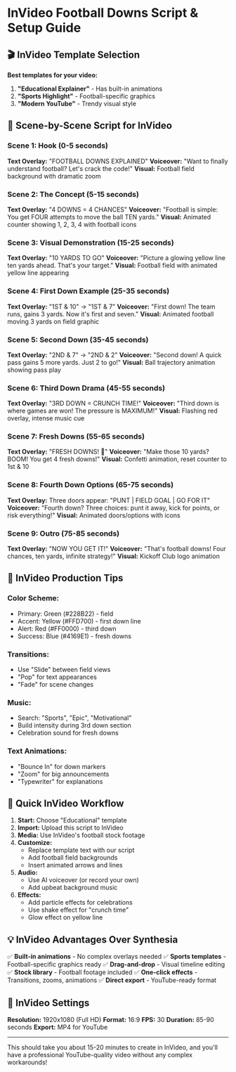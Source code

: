 # InVideo Football Downs Script & Setup Guide

## 🎬 InVideo Template Selection
**Best templates for your video:**
1. **"Educational Explainer"** - Has built-in animations
2. **"Sports Highlight"** - Football-specific graphics
3. **"Modern YouTube"** - Trendy visual style

## 📝 Scene-by-Scene Script for InVideo

### Scene 1: Hook (0-5 seconds)
**Text Overlay:** "FOOTBALL DOWNS EXPLAINED"
**Voiceover:** "Want to finally understand football? Let's crack the code!"
**Visual:** Football field background with dramatic zoom

### Scene 2: The Concept (5-15 seconds)
**Text Overlay:** "4 DOWNS = 4 CHANCES"
**Voiceover:** "Football is simple: You get FOUR attempts to move the ball TEN yards."
**Visual:** Animated counter showing 1, 2, 3, 4 with football icons

### Scene 3: Visual Demonstration (15-25 seconds)
**Text Overlay:** "10 YARDS TO GO"
**Voiceover:** "Picture a glowing yellow line ten yards ahead. That's your target."
**Visual:** Football field with animated yellow line appearing

### Scene 4: First Down Example (25-35 seconds)
**Text Overlay:** "1ST & 10" → "1ST & 7"
**Voiceover:** "First down! The team runs, gains 3 yards. Now it's first and seven."
**Visual:** Animated football moving 3 yards on field graphic

### Scene 5: Second Down (35-45 seconds)
**Text Overlay:** "2ND & 7" → "2ND & 2"
**Voiceover:** "Second down! A quick pass gains 5 more yards. Just 2 to go!"
**Visual:** Ball trajectory animation showing pass play

### Scene 6: Third Down Drama (45-55 seconds)
**Text Overlay:** "3RD DOWN = CRUNCH TIME!"
**Voiceover:** "Third down is where games are won! The pressure is MAXIMUM!"
**Visual:** Flashing red overlay, intense music cue

### Scene 7: Fresh Downs (55-65 seconds)
**Text Overlay:** "FRESH DOWNS! 🎯"
**Voiceover:** "Make those 10 yards? BOOM! You get 4 fresh downs!"
**Visual:** Confetti animation, reset counter to 1st & 10

### Scene 8: Fourth Down Options (65-75 seconds)
**Text Overlay:** Three doors appear: "PUNT | FIELD GOAL | GO FOR IT"
**Voiceover:** "Fourth down? Three choices: punt it away, kick for points, or risk everything!"
**Visual:** Animated doors/options with icons

### Scene 9: Outro (75-85 seconds)
**Text Overlay:** "NOW YOU GET IT!"
**Voiceover:** "That's football downs! Four chances, ten yards, infinite strategy!"
**Visual:** Kickoff Club logo animation

## 🎨 InVideo Production Tips

### Color Scheme:
- Primary: Green (#228B22) - field
- Accent: Yellow (#FFD700) - first down line
- Alert: Red (#FF0000) - third down
- Success: Blue (#4169E1) - fresh downs

### Transitions:
- Use "Slide" between field views
- "Pop" for text appearances
- "Fade" for scene changes

### Music:
- Search: "Sports", "Epic", "Motivational"
- Build intensity during 3rd down section
- Celebration sound for fresh downs

### Text Animations:
- "Bounce In" for down markers
- "Zoom" for big announcements
- "Typewriter" for explanations

## 🚀 Quick InVideo Workflow

1. **Start:** Choose "Educational" template
2. **Import:** Upload this script to InVideo
3. **Media:** Use InVideo's football stock footage
4. **Customize:** 
   - Replace template text with our script
   - Add football field backgrounds
   - Insert animated arrows and lines
5. **Audio:** 
   - Use AI voiceover (or record your own)
   - Add upbeat background music
6. **Effects:**
   - Add particle effects for celebrations
   - Use shake effect for "crunch time"
   - Glow effect on yellow line

## 💡 InVideo Advantages Over Synthesia

✅ **Built-in animations** - No complex overlays needed
✅ **Sports templates** - Football-specific graphics ready
✅ **Drag-and-drop** - Visual timeline editing
✅ **Stock library** - Football footage included
✅ **One-click effects** - Transitions, zooms, animations
✅ **Direct export** - YouTube-ready format

## 📱 InVideo Settings

**Resolution:** 1920x1080 (Full HD)
**Format:** 16:9
**FPS:** 30
**Duration:** 85-90 seconds
**Export:** MP4 for YouTube

---

This should take you about 15-20 minutes to create in InVideo, and you'll have a professional YouTube-quality video without any complex workarounds!